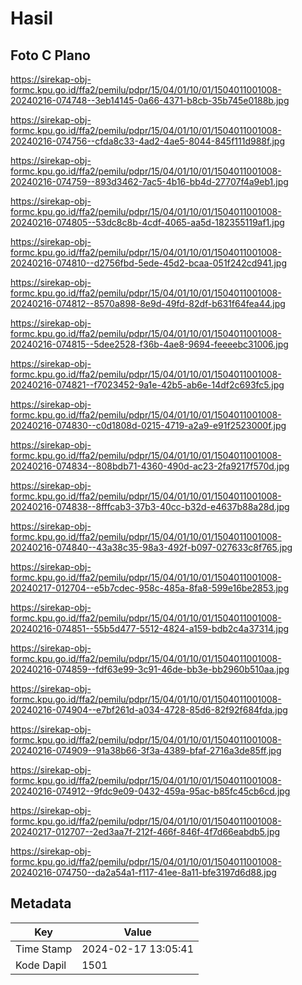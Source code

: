 # Hasil

## Foto C Plano

https://sirekap-obj-formc.kpu.go.id/ffa2/pemilu/pdpr/15/04/01/10/01/1504011001008-20240216-074748--3eb14145-0a66-4371-b8cb-35b745e0188b.jpg

https://sirekap-obj-formc.kpu.go.id/ffa2/pemilu/pdpr/15/04/01/10/01/1504011001008-20240216-074756--cfda8c33-4ad2-4ae5-8044-845f111d988f.jpg

https://sirekap-obj-formc.kpu.go.id/ffa2/pemilu/pdpr/15/04/01/10/01/1504011001008-20240216-074759--893d3462-7ac5-4b16-bb4d-27707f4a9eb1.jpg

https://sirekap-obj-formc.kpu.go.id/ffa2/pemilu/pdpr/15/04/01/10/01/1504011001008-20240216-074805--53dc8c8b-4cdf-4065-aa5d-182355119af1.jpg

https://sirekap-obj-formc.kpu.go.id/ffa2/pemilu/pdpr/15/04/01/10/01/1504011001008-20240216-074810--d2756fbd-5ede-45d2-bcaa-051f242cd941.jpg

https://sirekap-obj-formc.kpu.go.id/ffa2/pemilu/pdpr/15/04/01/10/01/1504011001008-20240216-074812--8570a898-8e9d-49fd-82df-b631f64fea44.jpg

https://sirekap-obj-formc.kpu.go.id/ffa2/pemilu/pdpr/15/04/01/10/01/1504011001008-20240216-074815--5dee2528-f36b-4ae8-9694-feeeebc31006.jpg

https://sirekap-obj-formc.kpu.go.id/ffa2/pemilu/pdpr/15/04/01/10/01/1504011001008-20240216-074821--f7023452-9a1e-42b5-ab6e-14df2c693fc5.jpg

https://sirekap-obj-formc.kpu.go.id/ffa2/pemilu/pdpr/15/04/01/10/01/1504011001008-20240216-074830--c0d1808d-0215-4719-a2a9-e91f2523000f.jpg

https://sirekap-obj-formc.kpu.go.id/ffa2/pemilu/pdpr/15/04/01/10/01/1504011001008-20240216-074834--808bdb71-4360-490d-ac23-2fa9217f570d.jpg

https://sirekap-obj-formc.kpu.go.id/ffa2/pemilu/pdpr/15/04/01/10/01/1504011001008-20240216-074838--8fffcab3-37b3-40cc-b32d-e4637b88a28d.jpg

https://sirekap-obj-formc.kpu.go.id/ffa2/pemilu/pdpr/15/04/01/10/01/1504011001008-20240216-074840--43a38c35-98a3-492f-b097-027633c8f765.jpg

https://sirekap-obj-formc.kpu.go.id/ffa2/pemilu/pdpr/15/04/01/10/01/1504011001008-20240217-012704--e5b7cdec-958c-485a-8fa8-599e16be2853.jpg

https://sirekap-obj-formc.kpu.go.id/ffa2/pemilu/pdpr/15/04/01/10/01/1504011001008-20240216-074851--55b5d477-5512-4824-a159-bdb2c4a37314.jpg

https://sirekap-obj-formc.kpu.go.id/ffa2/pemilu/pdpr/15/04/01/10/01/1504011001008-20240216-074859--fdf63e99-3c91-46de-bb3e-bb2960b510aa.jpg

https://sirekap-obj-formc.kpu.go.id/ffa2/pemilu/pdpr/15/04/01/10/01/1504011001008-20240216-074904--e7bf261d-a034-4728-85d6-82f92f684fda.jpg

https://sirekap-obj-formc.kpu.go.id/ffa2/pemilu/pdpr/15/04/01/10/01/1504011001008-20240216-074909--91a38b66-3f3a-4389-bfaf-2716a3de85ff.jpg

https://sirekap-obj-formc.kpu.go.id/ffa2/pemilu/pdpr/15/04/01/10/01/1504011001008-20240216-074912--9fdc9e09-0432-459a-95ac-b85fc45cb6cd.jpg

https://sirekap-obj-formc.kpu.go.id/ffa2/pemilu/pdpr/15/04/01/10/01/1504011001008-20240217-012707--2ed3aa7f-212f-466f-846f-4f7d66eabdb5.jpg

https://sirekap-obj-formc.kpu.go.id/ffa2/pemilu/pdpr/15/04/01/10/01/1504011001008-20240216-074750--da2a54a1-f117-41ee-8a11-bfe3197d6d88.jpg


## Metadata

| Key        | Value               |
| ---------- | ------------------- |
| Time Stamp | 2024-02-17 13:05:41 |
| Kode Dapil | 1501                |



